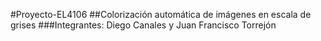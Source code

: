 #Proyecto-EL4106
##Colorización automática de imágenes en escala de grises
###Integrantes: Diego Canales y Juan Francisco Torrejón
